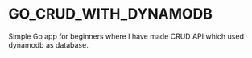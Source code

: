 # GO_CRUD_WITH_DYNAMODB
Simple Go app for beginners where I have made CRUD API which used dynamodb as database.
